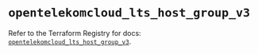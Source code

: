 # `opentelekomcloud_lts_host_group_v3`

Refer to the Terraform Registry for docs: [`opentelekomcloud_lts_host_group_v3`](https://registry.terraform.io/providers/opentelekomcloud/opentelekomcloud/1.36.48/docs/resources/lts_host_group_v3).
